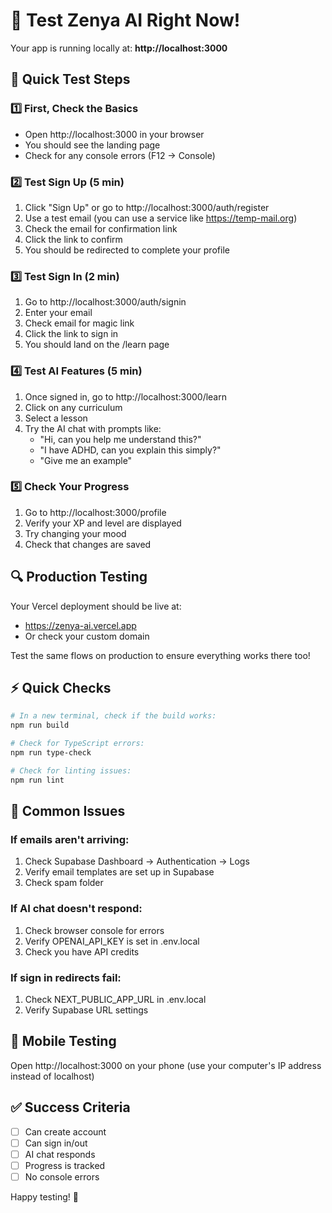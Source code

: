 # 🚀 Test Zenya AI Right Now!

Your app is running locally at: **http://localhost:3000**

## 🧪 Quick Test Steps

### 1️⃣ First, Check the Basics
- Open http://localhost:3000 in your browser
- You should see the landing page
- Check for any console errors (F12 → Console)

### 2️⃣ Test Sign Up (5 min)
1. Click "Sign Up" or go to http://localhost:3000/auth/register
2. Use a test email (you can use a service like https://temp-mail.org)
3. Check the email for confirmation link
4. Click the link to confirm
5. You should be redirected to complete your profile

### 3️⃣ Test Sign In (2 min)
1. Go to http://localhost:3000/auth/signin
2. Enter your email
3. Check email for magic link
4. Click the link to sign in
5. You should land on the /learn page

### 4️⃣ Test AI Features (5 min)
1. Once signed in, go to http://localhost:3000/learn
2. Click on any curriculum
3. Select a lesson
4. Try the AI chat with prompts like:
   - "Hi, can you help me understand this?"
   - "I have ADHD, can you explain this simply?"
   - "Give me an example"

### 5️⃣ Check Your Progress
1. Go to http://localhost:3000/profile
2. Verify your XP and level are displayed
3. Try changing your mood
4. Check that changes are saved

## 🔍 Production Testing

Your Vercel deployment should be live at:
- https://zenya-ai.vercel.app
- Or check your custom domain

Test the same flows on production to ensure everything works there too!

## ⚡ Quick Checks

```bash
# In a new terminal, check if the build works:
npm run build

# Check for TypeScript errors:
npm run type-check

# Check for linting issues:
npm run lint
```

## 🐛 Common Issues

### If emails aren't arriving:
1. Check Supabase Dashboard → Authentication → Logs
2. Verify email templates are set up in Supabase
3. Check spam folder

### If AI chat doesn't respond:
1. Check browser console for errors
2. Verify OPENAI_API_KEY is set in .env.local
3. Check you have API credits

### If sign in redirects fail:
1. Check NEXT_PUBLIC_APP_URL in .env.local
2. Verify Supabase URL settings

## 📱 Mobile Testing
Open http://localhost:3000 on your phone (use your computer's IP address instead of localhost)

## ✅ Success Criteria
- [ ] Can create account
- [ ] Can sign in/out
- [ ] AI chat responds
- [ ] Progress is tracked
- [ ] No console errors

Happy testing! 🎉